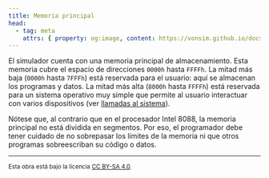 ```yaml
---
title: Memoria principal
head:
  - tag: meta
    attrs: { property: og:image, content: https://vonsim.github.io/docs/og/memory.png }
---
```


El simulador cuenta con una memoria principal de almacenamiento. Esta memoria cubre el espacio de direcciones `0000h` hasta `FFFFh`. La mitad más baja (`0000h` hasta `7FFFh`) está reservada para el usuario: aquí se almacenan los programas y datos. La mitad más alta (`8000h` hasta `FFFFh`) está reservada para un sistema operativo muy simple que permite al usuario interactuar con varios dispositivos (ver [llamadas al sistema](/docs/cpu/#llamadas-al-sistema)).

Nótese que, al contrario que en el procesador Intel 8088, la memoria principal no está dividida en segmentos. Por eso, el programador debe tener cuidado de no sobrepasar los límites de la memoria ni que otros programas sobreescriban su código o datos.

---

<small>Esta obra está bajo la licencia <a target="_blank" rel="license noopener noreferrer" href="http://creativecommons.org/licenses/by-sa/4.0/">CC BY-SA 4.0</a>.</small>
